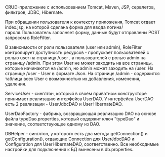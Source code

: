 CRUD-приложение с использованием Tomcat, Maven, JSP, сервлетов, фильтров, JDBC, Hibernate.

При обращении пользователя к контексту приложения, Tomcat отдает index.jsp, на которой сделана форма для ввода логина/пароля.Пользователь заполняет форму, данные будут отправлены POST запросом в RoleFilter.

В зависимости от роли пользователя (user или admin), RoleFilter контролирует доступность ресурсов - пропускает пользователей с ролью user на страницу /user , 
а пользователей с ролью admin на страницу /admin.
При этом User не может заходить на все страницы, которые начинаются на /admin, но admin может заходить на /user.
На странице /user - User в формате Json.
На странице /admin - содержится таблица всех User с возможностью их добавления, изменения, удаления.

ServiceUser - синглтон, который в своём приватном конструкторе принимает реализацию интерфейса UserDAO. У интерфейса UserDAO есть 2 реализации - UserJdbcDAO и UserHibernateDAO.

UserDaoFactory - фабрика, возвращающая реализацию DAO на основе файла typeDao.properties, который содержит ключ "typeDao" и значение, соответствующее одному из DAO.

DBHelper - синглтон, у которого есть два метода getConnection() и getConfiguration(), отдающие Connection для UserJdbcDAO и Configuration для UserHibernateDAO, соответственно. 
Все необходимые настройки для подключения к БД вынесены в db.properties. 
